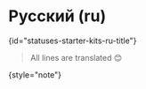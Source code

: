 # Русский (ru)
{id="statuses-starter-kits-ru-title"}


> All lines are translated 😊
>
{style="note"}
